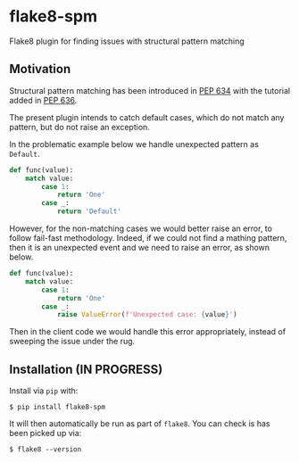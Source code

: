 # flake8-spm
Flake8 plugin for finding issues with structural pattern matching


## Motivation

Structural pattern matching
has been introduced in [PEP 634](https://peps.python.org/pep-0634/)
with the tutorial added in [PEP 636](https://peps.python.org/pep-0636/).

The present plugin intends to catch default cases,
which do not match any pattern,
but do not raise an exception.

In the problematic example below we handle unexpected pattern as `Default`.

``` python
def func(value):
    match value:
        case 1:
            return 'One'
        case _:
            return 'Default'
```

However, for the non-matching cases we would better raise an error,
to follow fail-fast methodology.
Indeed, if we could not find a mathing pattern,
then it is an unexpected event and we need to raise an error,
as shown below.

``` python
def func(value):
    match value:
        case 1:
            return 'One'
        case _:
            raise ValueError(f'Unexpected case: {value}')
```

Then in the client code we would handle this error appropriately,
instead of sweeping the issue under the rug.


## Installation (IN PROGRESS)

Install via `pip` with:
```
$ pip install flake8-spm
```

It will then automatically be run as part of `flake8`.
You can check is has been picked up via:
```
$ flake8 --version
```
